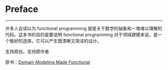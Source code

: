 # Preface
---

许多人会误以为 functional programming 就是关于数学的抽象和一堆难以理解的代码。这本书的目的是要说明 functional programming 对于领域建模来说，是一个极好的选择，它可以产生既清晰又简洁的设计。




支持原创，支持原作者

原书：[Domain Modeling Made Functional](https://www.amazon.com/Domain-Modeling-Made-Functional-Domain-Driven-ebook/dp/B07B44BPFB/ref=sr_1_1?crid=257Z352J21HVI&dchild=1&keywords=domain+modeling+made+functional&qid=1593477494&sprefix=domain+model%2Caps%2C392&sr=8-1)














